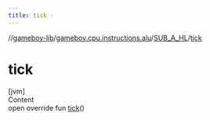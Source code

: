 ```yaml
---
title: tick -
---
```

//[gameboy-lib](../../index.md)/[gameboy.cpu.instructions.alu](../index.md)/[SUB_A_HL](index.md)/[tick](tick.md)



# tick  
[jvm]  
Content  
open override fun [tick](tick.md)()  



